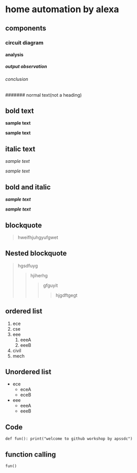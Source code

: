 # home automation by alexa
## components
### circuit diagram
#### analysis
##### output observation
###### conclusion
####### normal text(not a heading)
## bold text
**sample text**

__sample text__
## italic text
*sample text*

_sample text_
## bold and italic
**_sample text_**

__*sample text*__
## blockquote
> hweifhjuhgyufgwet
## Nested blockquote
> hgsdfuyg
>> hjiherhg
>>> gfguyit
>>>> hjgdftgegt
## ordered list
1. ece
2. cse
3. eee
   1. eeeA
   2. eeeB
4. civil
5. mech
## Unordered list
- ece
     * eceA
     * eceB
- eee
     + eeeA
     + eeeB
## Code
`
def fun():
   print("welcome to github workshop by apssdc")
`
## function calling
`
fun()
`
